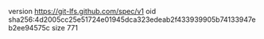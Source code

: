 version https://git-lfs.github.com/spec/v1
oid sha256:4d2005cc25e51724e01945dca323edeab2f433939905b74133947eb2ee94575c
size 771
